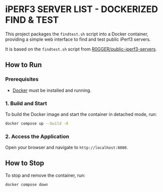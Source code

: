 # iPERF3 SERVER LIST - DOCKERIZED FIND & TEST 

This project packages the `findtest.sh` script into a Docker container, providing a simple web interface to find and test public iPerf3 servers.

It is based on the `findtest.sh` script from [R0GGER/public-iperf3-servers](https://github.com/R0GGER/public-iperf3-servers/blob/main/findtest.sh).

## How to Run

### Prerequisites
- [Docker](https://www.docker.com/get-started) must be installed and running.

### 1. Build and Start
To build the Docker image and start the container in detached mode, run:
```bash
docker compose up --build -d
```

### 2. Access the Application
Open your browser and navigate to `http://localhost:8080`.

## How to Stop

To stop and remove the container, run:
```bash
docker compose down
```
